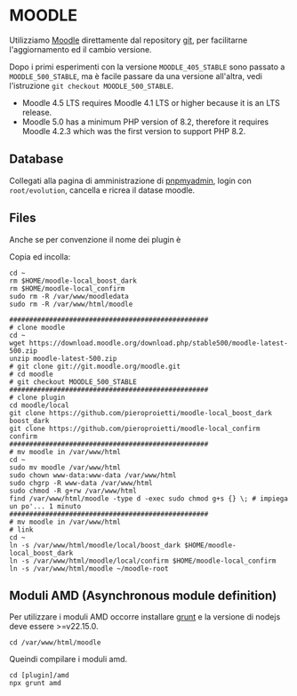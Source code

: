 # MOODLE
Utilizziamo [Moodle](https://moodle.org/?lang=it) direttamente dal repository [git](git://git.moodle.org/moodle.git), per facilitarne l'aggiornamento ed il cambio versione.

Dopo i primi esperimenti con la versione `MOODLE_405_STABLE` sono passato a `MOODLE_500_STABLE`, ma è facile passare da una versione all'altra, vedi l'istruzione `git checkout MOODLE_500_STABLE`.

* Moodle 4.5 LTS requires Moodle 4.1 LTS or higher because it is an LTS release.
* Moodle 5.0 has a minimum PHP version of 8.2, therefore it requires Moodle 4.2.3 which was the first version to support PHP 8.2.

## Database
Collegati alla pagina di amministrazione di [pnpmyadmin](./phpmyadmin), login con `root/evolution`, cancella e ricrea il datase moodle.

## Files
Anche se per convenzione il nome dei plugin è 

Copia ed incolla:

```
cd ~
rm $HOME/moodle-local_boost_dark
rm $HOME/moodle-local_confirm
sudo rm -R /var/www/moodledata
sudo rm -R /var/www/html/moodle

##################################################
# clone moodle
cd ~
wget https://download.moodle.org/download.php/stable500/moodle-latest-500.zip
unzip moodle-latest-500.zip
# git clone git://git.moodle.org/moodle.git 
# cd moodle
# git checkout MOODLE_500_STABLE
##################################################
# clone plugin
cd moodle/local
git clone https://github.com/pieroproietti/moodle-local_boost_dark boost_dark
git clone https://github.com/pieroproietti/moodle-local_confirm confirm
##################################################
# mv moodle in /var/www/html
cd ~
sudo mv moodle /var/www/html
sudo chown www-data:www-data /var/www/html
sudo chgrp -R www-data /var/www/html
sudo chmod -R g+rw /var/www/html
find /var/www/html/moodle -type d -exec sudo chmod g+s {} \; # impiega un po'... 1 minuto
##################################################
# mv moodle in /var/www/html
# link
cd ~
ln -s /var/www/html/moodle/local/boost_dark $HOME/moodle-local_boost_dark
ln -s /var/www/html/moodle/local/confirm $HOME/moodle-local_confirm
ln -s /var/www/html/moodle ~/moodle-root

```
## Moduli AMD (Asynchronous module definition)

Per utilizzare i moduli AMD occorre installare [grunt](https://gruntjs.com/) e la versione di nodejs deve essere >=v22.15.0.

```
cd /var/www/html/moodle
```

Queindi compilare i moduli amd.
```
cd [plugin]/amd
npx grunt amd 
```

